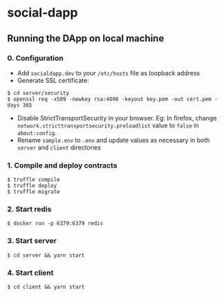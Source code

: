 # social-dapp

## Running the DApp on local machine
### 0. Configuration
* Add `socialdapp.dev` to your `/etc/hosts` file as loopback address
* Generate SSL certificate:
```
$ cd server/security
$ openssl req -x509 -newkey rsa:4096 -keyout key.pem -out cert.pem -days 365
```
* Disable StrictTransportSecurity in your browser. Eg: In firefox, change `network.stricttransportsecurity.preloadlist` value to `false` in `about:config`.
* Rename `sample.env` to `.env` and update values as necessary in both `server` and `client` directories

### 1. Compile and deploy contracts
```
$ truffle compile
$ truffle deploy
$ truffle migrate
```

### 2. Start redis
```
$ docker run -p 6379:6379 redis
```

### 3. Start server
```
$ cd server && yarn start
```

### 4. Start client
```
$ cd client && yarn start
```